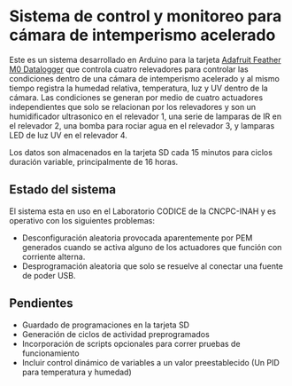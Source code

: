 # Sistema de control y monitoreo para cámara de intemperismo acelerado

Este es un sistema desarrollado en Arduino para la tarjeta [Adafruit Feather M0 Datalogger](https://www.adafruit.com/product/2796) que controla cuatro relevadores para controlar las condiciones dentro de una cámara de intemperismo acelerado y al mismo tiempo registra la humedad relativa, temperatura, luz y UV dentro de la cámara. Las condiciones se generan por medio de cuatro actuadores independientes que solo se relacionan por los relevadores y son un humidificador ultrasonico en el relevador 1, una serie de lamparas de IR en el relevador 2, una bomba para rociar agua en el relevador 3, y lamparas LED de luz UV en el relevador 4.

Los datos son almacenados en la tarjeta SD cada 15 minutos para ciclos duración variable, principalmente de 16 horas.

## Estado del sistema

El sistema esta en uso en el Laboratorio CODICE de la CNCPC-INAH y es operativo con los siguientes problemas:
+ Desconfiguración aleatoria provocada aparentemente por PEM generados cuando se activa alguno de los actuadores que función con corriente alterna.
+ Desprogramación aleatoria que solo se resuelve al conectar una fuente de poder USB.

## Pendientes

+ Guardado de programaciones en la tarjeta SD
+ Generación de ciclos de actividad preprogramados
+ Incorporación de scripts opcionales para correr pruebas de funcionamiento
+ Incluir control dinámico de variables a un valor preestablecido (Un PID para temperatura y humedad)
